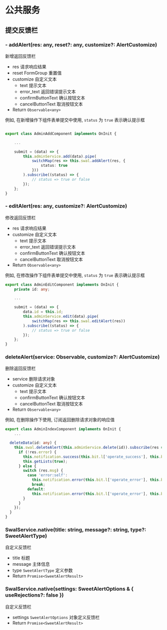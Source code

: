# 公共服务

## 提交反馈栏

### - addAlert(res: any, reset?: any, customize?: AlertCustomize)

新增返回反馈栏

- res 请求响应结果
- reset FormGroup 重置值
- customize 自定义文本
  - text 提示文本
  - error_text 返回错误提示文本
  - confirmButtonText 确认按钮文本
  - cancelButtonText 取消按钮文本
- Return `Observable<any>`

例如, 在新增操作下组件表单提交中使用, `status` 为 `true` 表示确认提示框

```typescript

export class AdminAddComponent implements OnInit {

    ...

    submit = (data) => {
        this.adminService.add(data).pipe(
            switchMap(res => this.swal.addAlert(res, {
                status: true
            }))
        ).subscribe((status) => {
            // status => true or false
        });
    };
}
```

### - editAlert(res: any, customize?: AlertCustomize)

修改返回反馈栏

- res 请求响应结果
- customize 自定义文本
  - text 提示文本
  - error_text 返回错误提示文本
  - confirmButtonText 确认按钮文本
  - cancelButtonText 取消按钮文本
- Return `Observable<any>`

例如, 在修改操作下组件表单提交中使用, `status` 为 `true` 表示确认提示框

```typescript
export class AdminEditComponent implements OnInit {
    private id: any;

    ...

    submit = (data) => {
        data.id = this.id;
        this.adminService.edit(data).pipe(
            switchMap(res => this.swal.editAlert(res))
        ).subscribe((status) => {
            // status => true or false
        });
    };
}
```

### deleteAlert(service: Observable<any>, customize?: AlertCustomize)

删除返回反馈栏

- service 删除请求对象
- customize 自定义文本
  - text 提示文本
  - confirmButtonText 确认按钮文本
  - cancelButtonText 取消按钮文本
- Return `Observable<any>`

例如, 在删除操作下使用, 订阅返回删除请求对象的响应值

```typescript
export class AdminIndexComponent implements OnInit {
    ...

  deleteData(id: any) {
    this.swal.deleteAlert(this.adminService.delete(id)).subscribe(res => {
      if (!res.error) {
        this.notification.success(this.bit.l['operate_success'], this.bit.l['delete_success']);
        this.getLists(true);
      } else {
        switch (res.msg) {
          case 'error:self':
            this.notification.error(this.bit.l['operate_error'], this.bit.l['error_delete_self']);
            break;
          default:
            this.notification.error(this.bit.l['operate_error'], this.bit.l['delete_error']);
        }
      }
    });
  }
}
```

### SwalService.native(title: string, message?: string, type?: SweetAlertType)

自定义反馈栏

- title 标题
- message 主体信息
- type `SweetAlertType` 定义参数
- Return `Promise<SweetAlertResult>`

### SwalService.native(settings: SweetAlertOptions & { useRejections?: false })

自定义反馈栏

- settings `SweetAlertOptions` 对象定义反馈栏
- Return `Promise<SweetAlertResult>`
